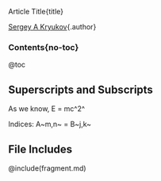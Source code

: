 Article Title{title}

[Sergey A Kryukov](http://sakryukov.org){.author}

### Contents{no-toc}
@toc
## Superscripts and Subscripts

As we know, E = mc^2^

Indices: A~m,n~ = B~j,k~ 
## File Includes

@include(fragment.md)